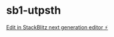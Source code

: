 # sb1-utpsth

[Edit in StackBlitz next generation editor ⚡️](https://stackblitz.com/~/github.com/quitoeme/sb1-utpsth)